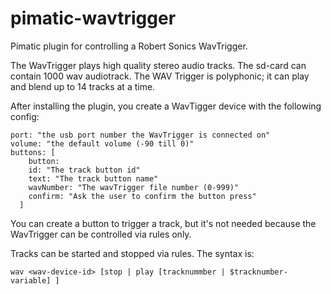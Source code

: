 # pimatic-wavtrigger
Pimatic plugin for controlling a Robert Sonics WavTrigger.

The WavTrigger plays high quality stereo audio tracks. The sd-card can contain 1000 wav audiotrack.
The WAV Trigger is polyphonic; it can play and blend up to 14 tracks at a time.

After installing the plugin, you create a WavTigger device with the following config:

```
port: "the usb port number the WavTrigger is connected on"
volume: "the default volume (-90 till 0)"
buttons: [
	button:
  	id: "The track button id"
    text: "The track button name"
    wavNumber: "The wavTrigger file number (0-999)"
    confirm: "Ask the user to confirm the button press"
  ]
```
You can create a button to trigger a track, but it's not needed because the WavTrigger can be controlled via rules only.

Tracks can be started and stopped via rules. The syntax is:
```
wav <wav-device-id> [stop | play [tracknummber | $tracknumber-variable] ]
```
